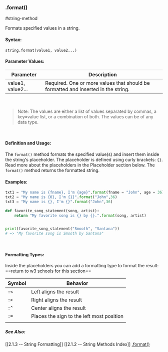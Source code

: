 ### .format()
#string-method 

Formats specified values in a string.

#### Syntax:
 `string.format(value1, value2...)`

#### Parameter Values:
| Parameter         | Description                                                                       |
| ----------------- | --------------------------------------------------------------------------------- |
| value1, value2... | Required. One or more values that should be formatted and inserted in the string. | 

<br>

> Note: The values are either a list of values separated by commas, a key=value list, or a combination of both.
> The values can be of any data type.

<br>

#### Definition and Usage:
The `format()` method formats the specified value(s) and insert them inside the string's placeholder.
The placeholder is defined using curly brackets: `{}`. Read more about the placeholders in the Placeholder section below.
The `format()` method returns the formatted string. <br>

#### Examples:
```py
txt1 = "My name is {fname}, I'm {age}".format(fname = "John", age = 36)  
txt2 = "My name is {0}, I'm {1}".format("John",36)  
txt3 = "My name is {}, I'm {}".format("John",36)
```


```py
def favorite_song_statement(song, artist):
	return "My favorite song is {} by {}.".format(song, artist)


print(favorite_song_statement("Smooth", "Santana"))
# => "My favorite song is Smooth by Santana"
```
<br>

#### Formatting Types:
Inside the placeholders you can add a formatting type to format the result:
==return to w3 schools for this section==

| Symbol | Behavior                                  |
| ------ | ----------------------------------------- |
| `:<`   | Left aligns the result                    |
| `:>`   | Right aligns the result                   |
| `:^`   | Center aligns the result                  |
| `:=`   | Places the sign to the left most position |
|        |                                           |

##### See Also:
[[2.1.3 -- String Formatting]]
[[2.1.2 -- String Methods Index]]
[.format()](https://www.w3schools.com/python/ref_string_format.asp)
